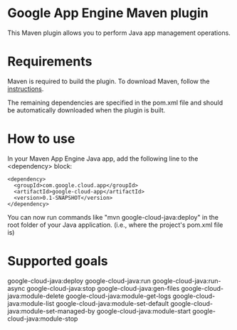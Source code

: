 # Google App Engine Maven plugin

This Maven plugin allows you to perform Java app management operations.

# Requirements

Maven is required to build the plugin. To download Maven, follow the [instructions](http://maven.apache.org/).

The remaining dependencies are specified in the pom.xml file and should be automatically downloaded when the plugin is built.

# How to use

In your Maven App Engine Java app, add the following line to the \<dependency\> block:

    <dependency>
      <groupId>com.google.cloud.app</groupId>
      <artifactId>google-cloud-app</artifactId>
      <version>0.1-SNAPSHOT</version>
    </dependency>

You can now run commands like "mvn google-cloud-java:deploy" in the root folder of your Java application. (i.e., where the project's pom.xml file is)

# Supported goals

google-cloud-java:deploy
google-cloud-java:run
google-cloud-java:run-async
google-cloud-java:stop
google-cloud-java:gen-files
google-cloud-java:module-delete
google-cloud-java:module-get-logs
google-cloud-java:module-list
google-cloud-java:module-set-default
google-cloud-java:module-set-managed-by
google-cloud-java:module-start
google-cloud-java:module-stop
